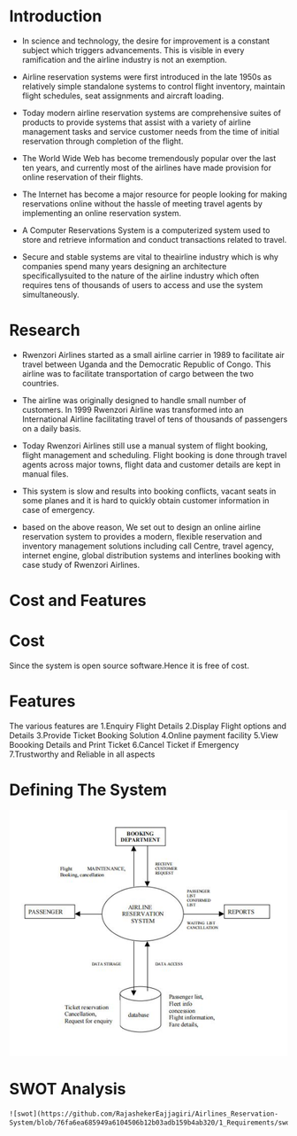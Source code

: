 # Introduction

 - In science and technology, the desire for improvement is a constant subject which triggers
   advancements. This is visible in every ramification and the airline industry is not an exemption.
- Airline reservation systems were first introduced in the late 1950s as relatively simple standalone
  systems to control flight inventory, maintain flight schedules, seat assignments and aircraft
  loading. 
-  Today modern airline reservation systems are comprehensive suites of products to
provide systems that assist with a variety of airline management tasks and service customer
needs from the time of initial reservation through completion of the flight.
- The World Wide Web has become tremendously popular over the last ten years, and currently
most of the airlines have made provision for online reservation of their flights. 
- The Internet has become a major resource for people looking for making reservations online without 
 the hassle of meeting travel agents by implementing an online reservation system. 

- A Computer Reservations System is a computerized system used to store and retrieve
information and conduct transactions related to travel.
- Secure and stable systems are vital to theairline industry which is why companies spend many years 
designing an architecture specificallysuited to the nature of the airline industry which often requires 
tens of thousands of users to access and use the system simultaneously.

# Research
- Rwenzori Airlines started as a small airline carrier in 1989 to facilitate air travel between Uganda
and the Democratic Republic of Congo. This airline was to facilitate transportation of cargo between the two countries.
- The airline was originally designed to handle small number of customers. In 1999 Rwenzori Airline was transformed into
   an International Airline facilitating travel of tens of thousands of passengers on a daily basis.
 
- Today Rwenzori Airlines still use a manual system of flight booking, flight management and scheduling. Flight booking is done
through travel agents across major towns, flight data and customer details are kept in manual files. 
- This system is slow and results into booking conflicts, vacant seats in some planes and it is
hard to quickly obtain customer information in case of emergency. 
- based on the above reason, We set out to design an online airline reservation system to provides a modern, flexible
reservation and inventory management solutions including call Centre, travel agency, internet
engine, global distribution systems and interlines booking with case study of Rwenzori Airlines.
# Cost and Features
# Cost
 Since the system is open source software.Hence it is free of cost.
# Features
 The various features are
 1.Enquiry Flight Details
 2.Display Flight options and Details 
 3.Provide Ticket Booking Solution
 4.Online payment facility
 5.View Boooking Details and Print Ticket
 6.Cancel Ticket if Emergency
 7.Trustworthy and Reliable in all aspects
 
 # Defining The System
 ![system](https://github.com/RajashekerEajjagiri/Airlines_Reservation-System/blob/6beda2666bac2e94587ea754dc1ff5ad1b58ea6f/1_Requirements/design.JPG)
   
 # SWOT Analysis
    ![swot](https://github.com/RajashekerEajjagiri/Airlines_Reservation-System/blob/76fa6ea685949a6104506b12b03adb159b4ab320/1_Requirements/swot.jpg)
 
